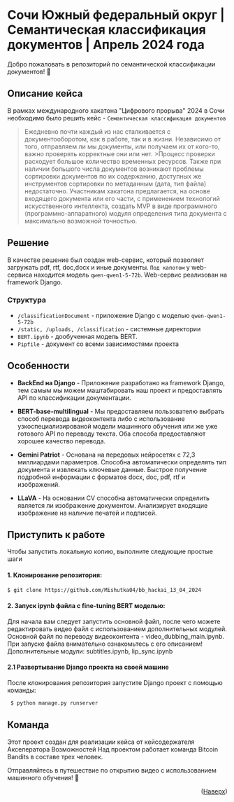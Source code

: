 <a name="readme-top"></a>

<!-- О проекте -->

# Сочи Южный федеральный округ | Семантическая классификация документов | Апрель 2024 года
Добро пожаловать в репозиторий по семантической классификации документов! 🚀
 
## Описание кейса
В рамках международного хакатона "Цифрового прорыва" 2024 в Сочи необходимо было решить кейс - `Семантическая классификация документов`

>Ежедневно почти каждый из нас сталкивается с документооборотом, как в работе, так и в жизни. Независимо от того, отправляем ли мы документы, или получаем их от кого-то, важно проверять корректные они или нет. >Процесс проверки расходует большое количество временных ресурсов. Также при наличии большого числа документов возникают проблемы сортировки документов по их содержанию, доступных же инструментов сортировки по метаданным (дата, тип файла) недостаточно.
>Участникам хакатона предлагается, на основе входящего документа или его части, с применением технологий искусственного интеллекта, создать MVP в виде программного (программно-аппаратного) модуля определения типа документа с максимально возможной точностью. 

## Решение
В качестве решение был создан web-сервис, который позволяет загружать pdf, rtf, doc,docx и иные документы.
`Под капотом` у web-сервиса находится модель `qwen-qwen1-5-72b`.
Web-сервис реализован на framework Django.

### Структура 
- `/classificationDocument` - приложение Django с  моделью  `qwen-qwen1-5-72b`
- `/static, /uploads, /сlassification` - системные директории
- `BERT.ipynb` - дообученная модель BERT.
- `Pipfile` - документ со всеми зависимостями проекта

## Особенности

- **BackEnd на Django** - Приложение разработано на framework Django, тем самым мы можем маштабировать наш проект и предоставлять API по классификации документации.

- **BERT-base-multilingual** - Мы предоставляем пользователю выбрать способ перевода видеоконтента либо с использование узкоспециализированой модели машинного обучения или же уже готового API по переводу текста. Оба способа предоставляют хорошее качество перевода.

- **Gemini Patriot** - Основана на передовых нейросетях с 72,3 миллиардами параметров. Способна автоматически определять тип документа и извлекать ключевые данные. Быстрое получение подробной информации с форматов docx, doc, pdf, rtf и изображений.

- **LLaVA** - На основании CV способна автоматически определить является ли изображение документом. Анализирует входящие изображение на наличие печатей и подписей.
 

<!-- Начало работы -->
## Приступить к работе

Чтобы запустить локальную копию, выполните следующие простые шаги

#### 1. Клонирование репозитория:

  ```bash
  $ git clone https://github.com/Mishutka04/bb_hackai_13_04_2024
  ```

#### 2. Запуск ipynb файла с fine-tuning BERT моделью:
Для начала вам следует запустить основной файл, после чего можете редактировать видео файл с использованием дополнительных модулей.
Основной файл по переводу видеоконтента - video_dubbing_main.ipynb. При запуске файла внимательно ознакомьтесь с его описанием!
Дополнительные модули: subtitles.ipynb, lip_sync.ipynb

#### 2.1 Развертывание Django проекта на своей машине
После клонирования репозитория запустите Django проект с помощью команды:
 ```bash
  $ python manage.py runserver
```

<!-- Информация о команде -->
## Команда

Этот проект создан для реализации кейса от кейсодержателя Акселератора Возможностей
Над проектом работает команда Bitcoin Bandits в составе трех человек.

Отправляйтесь в путешествие по открытию видео с использованием машинного обучения! 🌟

<p align="right">(<a href="#readme-top">Наверх</a>)</p>



